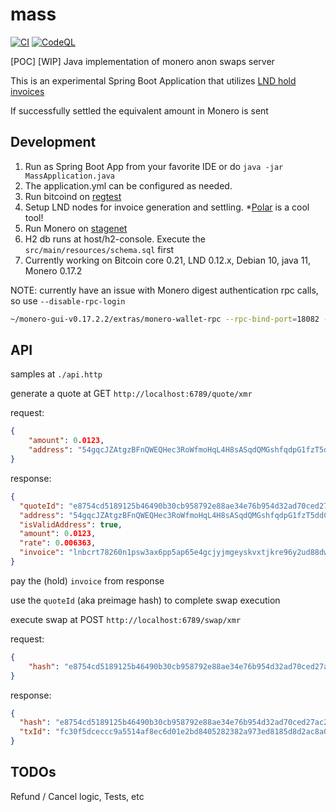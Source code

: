 # mass

[![CI](https://github.com/hyahatiph-labs/mass/actions/workflows/main.yml/badge.svg)](https://github.com/hyahatiph-labs/mass/actions/workflows/main.yml)
[![CodeQL](https://github.com/hyahatiph-labs/mass/actions/workflows/codeql-analysis.yml/badge.svg)](https://github.com/hyahatiph-labs/mass/actions/workflows/codeql-analysis.yml)

[POC] [WIP] Java implementation of monero anon swaps server

This is an experimental Spring Boot Application that utilizes [LND hold invoices](https://wiki.ion.radar.tech/tech/research/hodl-invoice)

If successfully settled the equivalent amount in Monero is sent

## Development

1. Run as Spring Boot App from your favorite IDE or do `java -jar MassApplication.java`
2. The application.yml can be configured as needed.
3. Run bitcoind on [regtest](https://developer.bitcoin.org/examples/testing.html)
4. Setup LND nodes for invoice generation and settling. *[Polar](https://lightningpolar.com/) is a cool tool!
5. Run Monero on [stagenet](https://monerodocs.org/infrastructure/networks/)
6. H2 db runs at host/h2-console. Execute the `src/main/resources/schema.sql` first
7. Currently working on Bitcoin core 0.21, LND 0.12.x, Debian 10, java 11, Monero 0.17.2

NOTE: currently have an issue with Monero digest authentication rpc calls, so use `--disable-rpc-login`

```bash
~/monero-gui-v0.17.2.2/extras/monero-wallet-rpc --rpc-bind-port=18082 --wallet-file=/path/to/wallet --prompt-for-password --disable-rpc-login --daemon-address monero-stagenet.exan.tech:38081 --stagenet
```

## API

samples at `./api.http`

generate a quote at GET `http://localhost:6789/quote/xmr`

request:

```json
{
    "amount": 0.0123, 
    "address": "54gqcJZAtgzBFnQWEQHec3RoWfmoHqL4H8sASqdQMGshfqdpG1fzT5ddCpz9y4C2MwQkB5GE2o6vUVCGKbokJJa6S6NSatn"
}
```

response:

```json
{
  "quoteId": "e8754cd5189125b46490b30cb958792e88ae34e76b954d32ad70ced27ac21c2a",
  "address": "54gqcJZAtgzBFnQWEQHec3RoWfmoHqL4H8sASqdQMGshfqdpG1fzT5ddCpz9y4C2MwQkB5GE2o6vUVCGKbokJJa6S6NSatn",
  "isValidAddress": true,
  "amount": 0.0123,
  "rate": 0.006363,
  "invoice": "lnbcrt78260n1psw3ax6pp5ap65e4gcjyjmgeyskvxtjkre96y2ud88dw256v4dwr8dy7kzrs4qdq8d4shxuccqzpgxqzjcsp5wyywgyzhek48wdpwq3jl04jn203d07s9huwpl7dyducstjh2eqcs9qyyssq6j27kf9vzydqqhqaal2cdryzn7u4xgm3vnltvj4qsd9aqhavpwcre5q4sy0megg005gj0zycs3j3l3nvleqqxklppknjgug30sauq8cpe2sm74"
}
```

pay the (hold) `invoice` from response

use the `quoteId` (aka preimage hash) to complete swap execution

execute swap at POST `http://localhost:6789/swap/xmr`

request:

```json
{
    "hash": "e8754cd5189125b46490b30cb958792e88ae34e76b954d32ad70ced27ac21c2a" 
}
```

response:

```json
{
  "hash": "e8754cd5189125b46490b30cb958792e88ae34e76b954d32ad70ced27ac21c2a",
  "txId": "fc30f5dceccc9a5514af8ec6d01e2bd8405282382a973ed8185d8d2ac8a03934"
}
```

## TODOs

Refund / Cancel logic, Tests, etc
